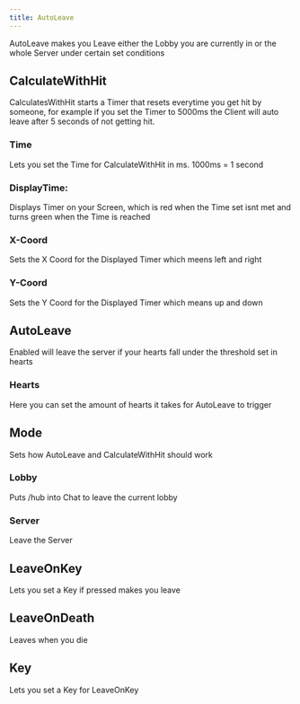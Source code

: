 ```yaml
---
title: AutoLeave
---
```

AutoLeave makes you Leave either the Lobby you are currently in or the whole Server under certain set conditions

## CalculateWithHit
CalculatesWithHit starts a Timer that resets everytime you get hit by someone, for example if you set the Timer to 5000ms the Client will auto leave after 5 seconds of not getting hit.

### Time
Lets you set the Time for CalculateWithHit in ms. 1000ms = 1 second

###  DisplayTime:
Displays Timer on your Screen, which is red when the Time set isnt met and turns green when the Time is reached

### X-Coord
Sets the X Coord for the Displayed Timer which meens left and right

### Y-Coord
Sets the Y Coord for the Displayed Timer which means up and down

## AutoLeave
Enabled will leave the server if your hearts fall under the threshold set in hearts

### Hearts
Here you can set the amount of hearts it takes for AutoLeave to trigger

## Mode
Sets how AutoLeave and CalculateWithHit should work

### Lobby
Puts /hub into Chat to leave the current lobby

### Server
Leave the Server

## LeaveOnKey
Lets you set a Key if pressed makes you leave

## LeaveOnDeath
Leaves when you die

## Key
Lets you set a Key for LeaveOnKey